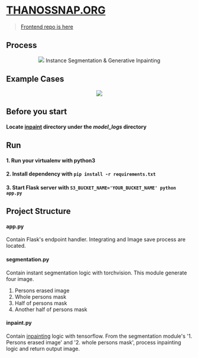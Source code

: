 # [THANOSSNAP.ORG](https://thanossnap.org)
> [Frontend repo is here](https://github.com/jiggum/thanos-client)

## Process
<p align="center">
  <img src="http://thanos.jiggum.s3.amazonaws.com/assets/process.png">
  Instance Segmentation & Generative Inpainting
</p>

## Example Cases
<p align="center">
  <img src="http://thanos.jiggum.s3.amazonaws.com/assets/results.png">
</p>

## Before you start
#### Locate [inpaint](https://drive.google.com/open?id=1bgNv9wtk_ExRgJBhWv1RtaAqqCP1ypGS) directory under the *model_logs* directory

## Run

#### 1. Run your virtualenv with python3

#### 2. Install dependency with `pip install -r requirements.txt`

#### 3. Start Flask server with `S3_BUCKET_NAME='YOUR_BUCKET_NAME' python app.py`


## Project Structure
#### app.py
Contain Flask's endpoint handler. Integrating and Image save process are located.

#### segmentation.py
Contain instant segmentation logic with torchvision. This module generate four image.
1. Persons erased image
2. Whole persons mask
3. Half of persons mask
4. Another half of persons mask

#### inpaint.py
Contain [inpainting](https://github.com/JiahuiYu/generative_inpainting) logic with tensorflow.
From the segmentation module's '1. Persons erased image' and '2. whole persons mask', process inpainting logic and return output image.
